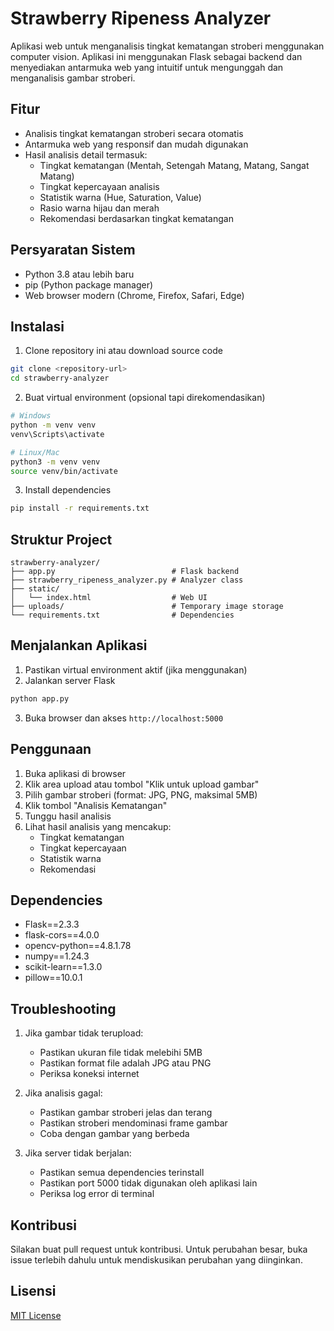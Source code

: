# Strawberry Ripeness Analyzer

Aplikasi web untuk menganalisis tingkat kematangan stroberi menggunakan computer vision. Aplikasi ini menggunakan Flask sebagai backend dan menyediakan antarmuka web yang intuitif untuk mengunggah dan menganalisis gambar stroberi.

## Fitur

- Analisis tingkat kematangan stroberi secara otomatis
- Antarmuka web yang responsif dan mudah digunakan
- Hasil analisis detail termasuk:
  - Tingkat kematangan (Mentah, Setengah Matang, Matang, Sangat Matang)
  - Tingkat kepercayaan analisis
  - Statistik warna (Hue, Saturation, Value)
  - Rasio warna hijau dan merah
  - Rekomendasi berdasarkan tingkat kematangan

## Persyaratan Sistem

- Python 3.8 atau lebih baru
- pip (Python package manager)
- Web browser modern (Chrome, Firefox, Safari, Edge)

## Instalasi

1. Clone repository ini atau download source code
```bash
git clone <repository-url>
cd strawberry-analyzer
```

2. Buat virtual environment (opsional tapi direkomendasikan)
```bash
# Windows
python -m venv venv
venv\Scripts\activate

# Linux/Mac
python3 -m venv venv
source venv/bin/activate
```

3. Install dependencies
```bash
pip install -r requirements.txt
```

## Struktur Project

```
strawberry-analyzer/
├── app.py                          # Flask backend
├── strawberry_ripeness_analyzer.py # Analyzer class
├── static/
│   └── index.html                  # Web UI
├── uploads/                        # Temporary image storage
└── requirements.txt                # Dependencies
```

## Menjalankan Aplikasi

1. Pastikan virtual environment aktif (jika menggunakan)
2. Jalankan server Flask
```bash
python app.py
```
3. Buka browser dan akses `http://localhost:5000`

## Penggunaan

1. Buka aplikasi di browser
2. Klik area upload atau tombol "Klik untuk upload gambar"
3. Pilih gambar stroberi (format: JPG, PNG, maksimal 5MB)
4. Klik tombol "Analisis Kematangan"
5. Tunggu hasil analisis
6. Lihat hasil analisis yang mencakup:
   - Tingkat kematangan
   - Tingkat kepercayaan
   - Statistik warna
   - Rekomendasi

## Dependencies

- Flask==2.3.3
- flask-cors==4.0.0
- opencv-python==4.8.1.78
- numpy==1.24.3
- scikit-learn==1.3.0
- pillow==10.0.1

## Troubleshooting

1. Jika gambar tidak terupload:
   - Pastikan ukuran file tidak melebihi 5MB
   - Pastikan format file adalah JPG atau PNG
   - Periksa koneksi internet

2. Jika analisis gagal:
   - Pastikan gambar stroberi jelas dan terang
   - Pastikan stroberi mendominasi frame gambar
   - Coba dengan gambar yang berbeda

3. Jika server tidak berjalan:
   - Pastikan semua dependencies terinstall
   - Pastikan port 5000 tidak digunakan oleh aplikasi lain
   - Periksa log error di terminal

## Kontribusi

Silakan buat pull request untuk kontribusi. Untuk perubahan besar, buka issue terlebih dahulu untuk mendiskusikan perubahan yang diinginkan.

## Lisensi

[MIT License](LICENSE) 